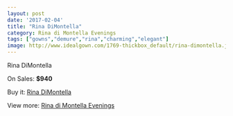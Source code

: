 ```yaml
---
layout: post
date: '2017-02-04'
title: "Rina DiMontella"
category: Rina di Montella Evenings
tags: ["gowns","demure","rina","charming","elegant"]
image: http://www.idealgown.com/1769-thickbox_default/rina-dimontella.jpg
---
```

Rina DiMontella

On Sales: **$940**
<a href="https://www.idealgown.com/en/rina-di-montella-evenings/822-rina-dimontella.html"><amp-img layout="responsive" width="600" height="600" src="//www.idealgown.com/1769-thickbox_default/rina-dimontella.jpg" alt="Rina DiMontella 0" /></a>

Buy it: [Rina DiMontella](https://www.idealgown.com/en/rina-di-montella-evenings/822-rina-dimontella.html "Rina DiMontella")

View more: [Rina di Montella Evenings](https://www.idealgown.com/en/10-rina-di-montella-evenings "Rina di Montella Evenings")